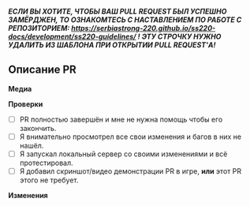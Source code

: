 <!-- ЭТО ШАБЛОН ВАШЕГО PULL REQUEST. Текст между стрелками - это комментарии - они не будут видны в PR. -->

***ЕСЛИ ВЫ ХОТИТЕ, ЧТОБЫ ВАШ PULL REQUEST БЫЛ УСПЕШНО ЗАМЁРДЖЕН, ТО ОЗНАКОМТЕСЬ С НАСТАВЛЕНИЕМ ПО РАБОТЕ С РЕПОЗИТОРИЕМ: https://serbiastrong-220.github.io/ss220-docs/development/ss220-guidelines/ ! ЭТУ СТРОЧКУ НУЖНО УДАЛИТЬ ИЗ ШАБЛОНА ПРИ ОТКРЫТИИ PULL REQUEST'А!***
## Описание PR
<!-- Ниже опишите ваш Pull Request. Что он изменяет? На что еще это может повлиять? Постарайтесь описать все внесённые вами изменения! -->

**Медиа**
<!-- Если приемлемо, добавьте скриншоты для демонстрации вашего PR. Если ваш PR представляет собой визуальное изменение, добавьте
скриншоты, иначе он может быть закрыт. -->

**Проверки**
<!-- Выполнение всех следующих действий, если это приемлемо для вида изменений сильно ускорит разбор вашего PR -->
- [ ] PR полностью завершён и мне не нужна помощь чтобы его закончить.
- [ ] Я внимательно просмотрел все свои изменения и багов в них не нашёл.
- [ ] Я запускал локальный сервер со своими изменениями и всё протестировал.
- [ ] Я добавил скриншот/видео демонстрации PR в игре, **или** этот PR этого не требует.

**Изменения**
<!--
Здесь вы можете написать список изменений, который будет автоматически добавлен в игру, когда ваш PR будет принят.

В журнал изменений следует помещать только то, что действительно важно игрокам.

В списке изменений тип значка не является часть предложения, поэтому явно указывайте - Добавлен, Удалён, Изменён.
плохо: - add: Новый инструмент для инженеров
хорошо: - add: Добавлен новый инструмент для инженеров

Вы можете указать своё имя после символа :cl: именно оно будет отображаться в журнале изменений (иначе будет использоваться ваше имя на GitHub)
Например: :cl: Ian

-->

<!--
Make sure to take this Changelog template out of the comment block in order for it to show up. Changelog must have a :cl: symbol, so the bot recognizes the changes and adds them to the game's changelog.
:cl:
- add: Добавлено веселье!
- remove: Убрано веселье!
- tweak: Изменено веселье!
- fix: Исправлено веселье!
